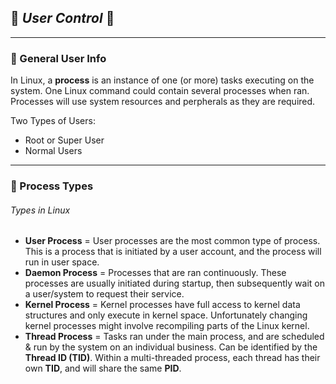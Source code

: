 <!--Processes-->
##  :busts_in_silhouette: *User Control* :busts_in_silhouette:
___

<!--General-->
### :cactus: General User Info
In Linux, a **process** is an instance of one (or more) tasks executing on the system. One Linux command could contain several processes when ran. Processes will use system resources and perpherals as they are required.

Two Types of Users:
- Root or Super User
- Normal Users
___

<!--Process_Types-->
### :palm_tree: Process Types
###### Types in Linux
- **User Process** = User processes are the most common type of process. This is a process that is initiated by a user account, and the process will run in user space.
- **Daemon Process** = Processes that are ran continuously. These processes are usually initiated during startup, then subsequently wait on a user/system to request their service.
- **Kernel Process** = Kernel processes have full access to kernel data structures and only execute in kernel space. Unfortunately changing kernel processes might involve recompiling parts of the Linux kernel.
- **Thread Process** = Tasks ran under the main process, and are scheduled & run by the system on an individual business. Can be identified by the **Thread ID (TID)**. Within a multi-threaded process, each thread has their own **TID**, and will share the same **PID**.
